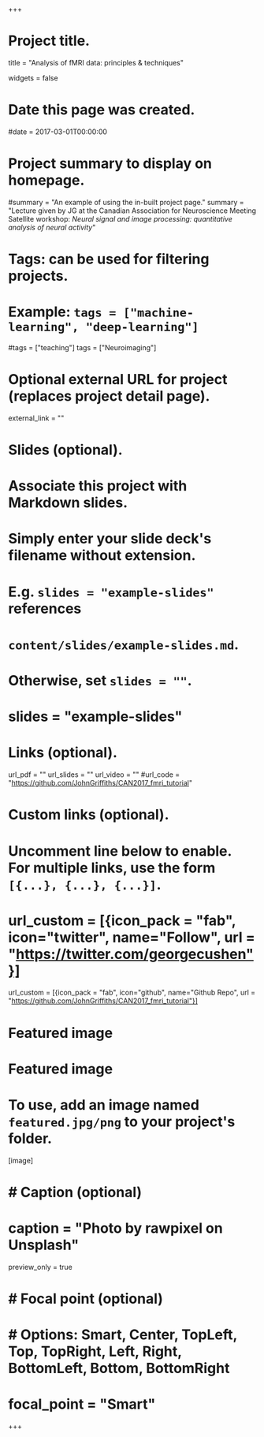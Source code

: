 +++
# Project title.
title = "Analysis of fMRI data: principles & techniques"

widgets = false

# Date this page was created.
#date = 2017-03-01T00:00:00

# Project summary to display on homepage.
#summary = "An example of using the in-built project page."
summary = "Lecture given by JG at the Canadian Association for Neuroscience Meeting Satellite workshop: *Neural signal and image processing: quantitative analysis of neural activity*"

# Tags: can be used for filtering projects.
# Example: `tags = ["machine-learning", "deep-learning"]`
#tags = ["teaching"]
tags = ["Neuroimaging"]

# Optional external URL for project (replaces project detail page).
external_link = ""

# Slides (optional).
#   Associate this project with Markdown slides.
#   Simply enter your slide deck's filename without extension.
#   E.g. `slides = "example-slides"` references 
#   `content/slides/example-slides.md`.
#   Otherwise, set `slides = ""`.
# slides = "example-slides"

# Links (optional).
url_pdf = ""
url_slides = ""
url_video = ""
#url_code = "https://github.com/JohnGriffiths/CAN2017_fmri_tutorial"


# Custom links (optional).
#   Uncomment line below to enable. For multiple links, use the form `[{...}, {...}, {...}]`.
# url_custom = [{icon_pack = "fab", icon="twitter", name="Follow", url = "https://twitter.com/georgecushen"}]

url_custom = [{icon_pack = "fab", icon="github", name="Github Repo", url = "https://github.com/JohnGriffiths/CAN2017_fmri_tutorial"}]

# Featured image
# Featured image
# To use, add an image named `featured.jpg/png` to your project's folder. 
[image]
#  # Caption (optional)
#  caption = "Photo by rawpixel on Unsplash"
  preview_only = true  
#  # Focal point (optional)
#  # Options: Smart, Center, TopLeft, Top, TopRight, Left, Right, BottomLeft, Bottom, BottomRight
#  focal_point = "Smart"


+++

